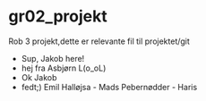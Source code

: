 # gr02_projekt
Rob 3 projekt,dette er relevante fil til projektet/git 
- Sup, Jakob here! 
- hej fra Asbjørn L(o_oL)
- Ok Jakob
- fedt;) Emil
Halløjsa - Mads
Pebernødder - Haris
